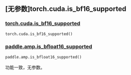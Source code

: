 ## [无参数]torch.cuda.is_bf16_supported

### [torch.cuda.is_bf16_supported](https://pytorch.org/docs/stable/cuda.html)

```python
torch.cuda.is_bf16_supported()
```

### [paddle.amp.is_bfloat16_supported](https://www.paddlepaddle.org.cn/documentation/docs/zh/develop/api/paddle/amp/is_bfloat16_supported_cn.html#is-bfloat16-supported)

```python
paddle.amp.is_bfloat16_supported()
```

功能一致，无参数。
